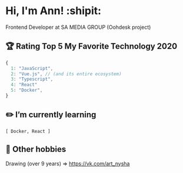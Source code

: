 # Hi, I'm Ann! :shipit:
Frontend Developer at SA MEDIA GROUP (Oohdesk project)

## :trophy: Rating Top 5 My Favorite Technology 2020

```javascript
{
  1: "JavaScript",
  2: "Vue.js", // (and its entire ecosystem)
  3: "Typescript",
  4: "React"
  5: "Docker",
}
```

## :pencil2: I’m currently learning
`[ Docker, React ]`

## :cookie: Other hobbies
Drawing (over 9 years) => https://vk.com/art_nysha
